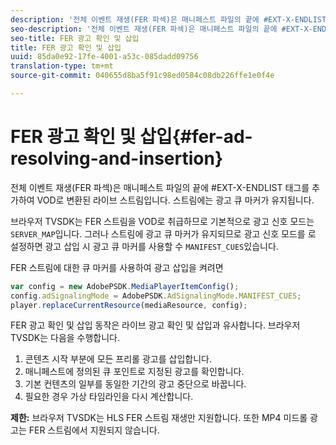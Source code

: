 ```yaml
---
description: '전체 이벤트 재생(FER 파섹)은 매니페스트 파일의 끝에 #EXT-X-ENDLIST 태그를 추가하여 VOD로 변환된 라이브 스트림입니다. 스트림에는 광고 큐 마커가 유지됩니다.'
seo-description: '전체 이벤트 재생(FER 파섹)은 매니페스트 파일의 끝에 #EXT-X-ENDLIST 태그를 추가하여 VOD로 변환된 라이브 스트림입니다. 스트림에는 광고 큐 마커가 유지됩니다.'
seo-title: FER 광고 확인 및 삽입
title: FER 광고 확인 및 삽입
uuid: 85da0e92-17fe-4001-a53c-085dadd09756
translation-type: tm+mt
source-git-commit: 040655d8ba5f91c98ed0584c08db226ffe1e0f4e

---
```



# FER 광고 확인 및 삽입{#fer-ad-resolving-and-insertion}

전체 이벤트 재생(FER 파섹)은 매니페스트 파일의 끝에 #EXT-X-ENDLIST 태그를 추가하여 VOD로 변환된 라이브 스트림입니다. 스트림에는 광고 큐 마커가 유지됩니다.

브라우저 TVSDK는 FER 스트림을 VOD로 취급하므로 기본적으로 광고 신호 모드는 `SERVER_MAP`입니다. 그러나 스트림에 광고 큐 마커가 유지되므로 광고 신호 모드를 로 설정하면 광고 삽입 시 광고 큐 마커를 사용할 수 `MANIFEST_CUES`있습니다.

FER 스트림에 대한 큐 마커를 사용하여 광고 삽입을 켜려면

```js
var config = new AdobePSDK.MediaPlayerItemConfig(); 
config.adSignalingMode = AdobePSDK.AdSignalingMode.MANIFEST_CUES; 
player.replaceCurrentResource(mediaResource, config);
```

FER 광고 확인 및 삽입 동작은 라이브 광고 확인 및 삽입과 유사합니다. 브라우저 TVSDK는 다음을 수행합니다.

1. 콘텐츠 시작 부분에 모든 프리롤 광고를 삽입합니다.
1. 매니페스트에 정의된 큐 포인트로 지정된 광고를 확인합니다.
1. 기본 컨텐츠의 일부를 동일한 기간의 광고 중단으로 바꿉니다.
1. 필요한 경우 가상 타임라인을 다시 계산합니다.

**제한:** 브라우저 TVSDK는 HLS FER 스트림 재생만 지원합니다. 또한 MP4 미드롤 광고는 FER 스트림에서 지원되지 않습니다.
